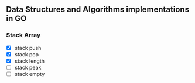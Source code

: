 ## Data Structures and Algorithms implementations in GO

### Stack Array

- [x] stack push
- [x] stack pop
- [x] stack length
- [ ] stack peak
- [ ] stack empty
